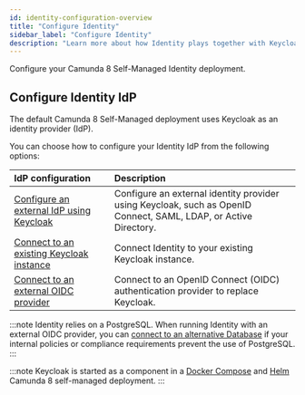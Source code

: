 ```yaml
---
id: identity-configuration-overview
title: "Configure Identity"
sidebar_label: "Configure Identity"
description: "Learn more about how Identity plays together with Keycloak and other OIDC IdP applications to provide authentication services"
---
```


Configure your Camunda 8 Self-Managed Identity deployment.

## Configure Identity IdP

The default Camunda 8 Self-Managed deployment uses Keycloak as an identity provider (IdP).

You can choose how to configure your Identity IdP from the following options:

| IdP configuration                                                                     | Description                                                                                                      |
| :------------------------------------------------------------------------------------ | :--------------------------------------------------------------------------------------------------------------- |
| [Configure an external IdP using Keycloak](./configure-external-identity-provider.md) | Configure an external identity provider using Keycloak, such as OpenID Connect, SAML, LDAP, or Active Directory. |
| [Connect to an existing Keycloak instance](./connect-to-an-existing-keycloak.md)      | Connect Identity to your existing Keycloak instance.                                                             |
| [Connect to an external OIDC provider](./connect-to-an-oidc-provider.md)              | Connect to an OpenID Connect (OIDC) authentication provider to replace Keycloak.                                 |

:::note
Identity relies on a PostgreSQL. When running Identity with an external OIDC provider, you can [connect to an alternative Database](./alternative-db.md) if your internal policies or compliance requirements prevent the use of PostgreSQL.
:::

:::note
Keycloak is started as a component in a [Docker Compose](/self-managed/setup/deploy/local/docker-compose.md) and [Helm](/self-managed/setup/install.md) Camunda 8 self-managed deployment.
:::
